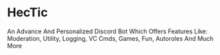 # HecTic
An Advance And Personalized Discord Bot Which Offers Features Like: Moderation, Utility, Logging, VC Cmds, Games, Fun, Autoroles And Much More
